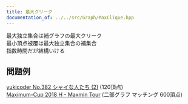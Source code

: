 ```yaml
---
title: 最大クリーク
documentation_of: ../../src/Graph/MaxClique.hpp
---
```

最大独立集合は補グラフの最大クリーク \
最小頂点被覆は最大独立集合の補集合 \
指数時間だが結構いける
## 問題例
[yukicoder No.382 シャイな人たち (2)](https://yukicoder.me/problems/no/382) (120頂点) \
[Maximum-Cup 2018 H - Maxmin Tour](https://atcoder.jp/contests/maximum-cup-2018/tasks/maximum_cup_2018_h) (二部グラフ マッチング 600頂点)

